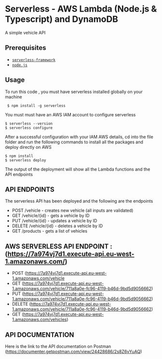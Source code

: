 # Serverless - AWS Lambda (Node.js & Typescript) and DynamoDB

A simple vehicle API


## Prerequisites

- [`serverless-framework`](https://github.com/serverless/serverless)
- [`node.js`](https://nodejs.org)

## Usage

To run this code , you must have serverless installed globally on your machine

```
 $ npm install -g serverless
```
You must must have an AWS IAM account to configure serverless
 ```
 $ serverless --version
 $ serverless configure

```
After a successful configuration with your IAM AWS details, cd into the file folder and run the following commands to install all the packages and deploy directly on AWS
 ```
 $ npm install
 $ serverless deploy

```
The output of the deployment will show all the Lambda functions and the API endpoints

## API ENDPOINTS

The serverless API has been deployed and the following are the endpoints

- POST /vehicle - creates new vehicle (all inputs are validated)
- GET /vehicle/{id} - gets a vehicle by ID
- PUT /vehicle/{id} - updates a vehicle by ID
- DELETE /vehicle/{id} - deletes a vehicle by ID
- GET /products - gets a list of vehicles

## AWS SERVERLESS API ENDPOINT  : (https://7a974vj7d1.execute-api.eu-west-1.amazonaws.com/)
- POST (https://7a974vj7d1.execute-api.eu-west-1.amazonaws.com/vehicle 
- GET (https://7a974vj7d1.execute-api.eu-west-1.amazonaws.com/vehicle/711a8a0e-fc96-4119-b46d-9bd5d9056662)
- PUT (https://7a974vj7d1.execute-api.eu-west-1.amazonaws.com/vehicle/711a8a0e-fc96-4119-b46d-9bd5d9056662)
- DELETE (https://7a974vj7d1.execute-api.eu-west-1.amazonaws.com/vehicle/711a8a0e-fc96-4119-b46d-9bd5d9056662)
- GET (https://7a974vj7d1.execute-api.eu-west-1.amazonaws.com/vehicles)

## API DOCUMENTATION
Here is the link to the API documentation on Postman (https://documenter.getpostman.com/view/24428686/2s8Z6vYuAQ)
